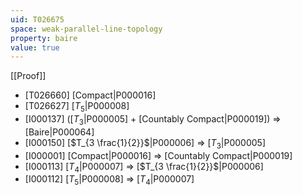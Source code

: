 ```yaml
---
uid: T026675
space: weak-parallel-line-topology
property: baire
value: true
---
```

[[Proof]]

* [T026660] [Compact|P000016]
* [T026627] [$T_5$|P000008]
* [I000137] ([$T_3$|P000005] + [Countably Compact|P000019]) => [Baire|P000064]
* [I000150] [$T_{3 \frac{1}{2}}$|P000006] => [$T_3$|P000005]
* [I000001] [Compact|P000016] => [Countably Compact|P000019]
* [I000113] [$T_4$|P000007] => [$T_{3 \frac{1}{2}}$|P000006]
* [I000112] [$T_5$|P000008] => [$T_4$|P000007]

